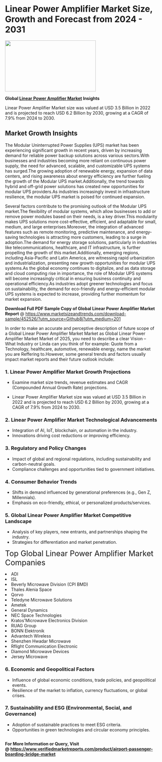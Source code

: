 <H1>Linear Power Amplifier Market Size, Growth and Forecast from 2024 - 2031</H1><img class="aligncenter size-medium wp-image-584254" src="https://thirdeyenews.in/wp-content/uploads/2024/09/Global-Market-Research-300x168.jpeg" alt="" width="300" height="168" /><p><strong>Global&nbsp;<a href="https://www.marketsizeandtrends.com/download-sample/452526/?utm_source=Github8j?utm_medium=201">Linear Power Amplifier Market</a> Insights</strong></p><p>Linear Power Amplifier Market size was valued at USD 3.5 Billion in 2022 and is projected to reach USD 6.2 Billion by 2030, growing at a CAGR of 7.9% from 2024 to 2030.</p><p><h2>Market Growth Insights</h2> <p>The Modular Uninterrupted Power Supplies (UPS) market has been experiencing significant growth in recent years, driven by increasing demand for reliable power backup solutions across various sectors.With businesses and industries becoming more reliant on continuous power supply, the need for advanced, scalable, and customizable UPS systems has surged.The growing adoption of renewable energy, expansion of data centers, and rising awareness about energy efficiency are further fueling the growth of the Modular UPS market.Additionally, the trend towards hybrid and off-grid power solutions has created new opportunities for modular UPS providers.As industries increasingly invest in infrastructure resilience, the modular UPS market is poised for continued expansion.</p> <p>Several factors contribute to the promising outlook of the Modular UPS market.The flexibility of modular systems, which allow businesses to add or remove power modules based on their needs, is a key driver.This modularity makes UPS solutions more cost-effective, efficient, and adaptable for small, medium, and large enterprises.Moreover, the integration of advanced features such as remote monitoring, predictive maintenance, and energy-saving technologies is attracting more customers, leading to a surge in adoption.The demand for energy storage solutions, particularly in industries like telecommunications, healthcare, and IT infrastructure, is further propelling the growth of this market.Additionally, emerging regions, including Asia-Pacific and Latin America, are witnessing rapid urbanization and industrialization, presenting new growth opportunities for modular UPS systems.As the global economy continues to digitalize, and as data storage and cloud computing rise in importance, the role of Modular UPS systems will become increasingly critical in ensuring business continuity and operational efficiency.As industries adopt greener technologies and focus on sustainability, the demand for eco-friendly and energy-efficient modular UPS systems is expected to increase, providing further momentum for market expansion.<p><span class=""><strong>Download Full PDF Sample Copy of Global Linear Power Amplifier Market Report</strong> @ <a href="https://www.marketsizeandtrends.com/download-sample/452526/?utm_source=Github8j?utm_medium=201" target="_blank">https://www.marketsizeandtrends.com/download-sample/452526/?utm_source=Github8j?utm_medium=201</a></span></p><p>In order to make an accurate and perceptive description of future scope of a Global&nbsp;Linear Power Amplifier Market Market as Global&nbsp;Linear Power Amplifier Market Market of 2025, you need to describe a clear Vision &ndash; What Industry or Linda can you think of for example: Quote from a Technology, healthcare, automotive, renewable energy, name the market you are Reffering to.However, some general trends and factors usually impact market reports and their future outlook include:</p><h3>1.&nbsp;<strong>Linear Power Amplifier Market Growth Projections</strong></h3><ul><li>Examine market size trends, revenue estimates and CAGR (Compounded Annual Growth Rate) projections.</li><li><p>Linear Power Amplifier Market size was valued at USD 3.5 Billion in 2022 and is projected to reach USD 6.2 Billion by 2030, growing at a CAGR of 7.9% from 2024 to 2030.</p></li></ul><h3>2.&nbsp;<strong>Linear Power Amplifier Market Technological Advancements</strong></h3><ul><li>Integration of AI, IoT, blockchain, or automation in the industry.</li><li>Innovations driving cost reductions or improving efficiency.</li></ul><h3>3.&nbsp;<strong>Regulatory and Policy Changes</strong></h3><ul><li>Impact of global and regional regulations, including sustainability and carbon-neutral goals.</li><li>Compliance challenges and opportunities tied to government initiatives.</li></ul><h3>4.&nbsp;<strong>Consumer Behavior Trends</strong></h3><ul><li>Shifts in demand influenced by generational preferences (e.g., Gen Z, Millennials).</li><li>Emphasis on eco-friendly, ethical, or personalized products/services.</li></ul><h3>5.&nbsp;<strong>Global Linear Power Amplifier Market Competitive Landscape</strong></h3><ul><li>Analysis of key players, new entrants, and partnerships shaping the industry.</li><li>Strategies for differentiation and market penetration.</li></ul><p data-pm-slice="1 1 []"><span style="color: inherit; font-family: inherit; font-size: 25px;">Top Global Linear Power Amplifier Market Companies</span></p><div class="" data-test-id=""><p><li>ADI</li><li> ISL</li><li> Beverly Microwave Division (CPI BMD)</li><li> Thales Alenia Space</li><li> Qorvo</li><li> Teledyne Microwave Solutions</li><li> Ametek</li><li> General Dynamics</li><li> NEC Space Technologies</li><li> Kratos'Microwave Electronics Division</li><li> RUAG Group</li><li> BONN Elektronik</li><li> Advantech Wireless</li><li> Shenzhen Hwadar Microwave</li><li> Rflight Communication Electronic</li><li> Diamond Microwave Devices</li><li> Jersey Microwave</li></p></div><h3>6.&nbsp;<strong>Economic and Geopolitical Factors</strong></h3><ul><li>Influence of global economic conditions, trade policies, and geopolitical events.</li><li>Resilience of the market to inflation, currency fluctuations, or global crises.</li></ul><h3>7.&nbsp;<strong>Sustainability and ESG (Environmental, Social, and Governance)</strong></h3><ul><li>Adoption of sustainable practices to meet ESG criteria.</li><li>Opportunities in green technologies and circular economy principles.</li></ul><h2><strong style="font-size: 14px;">For More Information or Query, Visit @&nbsp;</strong><a style="background-color: #ffffff; font-size: 14px;" href="https://www.marketsizeandtrends.com/report/linear-power-amplifier-market/" target="_blank">https://www.verifiedmarketreports.com/product/airport-passenger-boarding-bridge-market</a></h2>